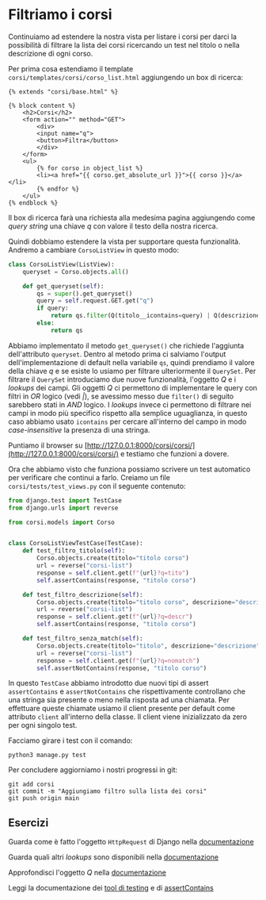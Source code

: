 # Filtriamo i corsi

Continuiamo ad estendere la nostra vista per listare i corsi per darci la possibilità di filtrare
la lista dei corsi ricercando un test nel titolo o nella descrizione di ogni corso.

Per prima cosa estendiamo il template `corsi/templates/corsi/corso_list.html` aggiungendo un box di
ricerca:

```django
{% extends "corsi/base.html" %}

{% block content %}
    <h2>Corsi</h2>
    <form action="" method="GET">
        <div>
        <input name="q">
        <button>Filtra</button>
        </div>
    </form>
    <ul>
        {% for corso in object_list %}
        <li><a href="{{ corso.get_absolute_url }}">{{ corso }}</a></li>
        {% endfor %}
    </ul>
{% endblock %}
```

Il box di ricerca farà una richiesta alla medesima pagina aggiungendo come *query string* una chiave *q*
con valore il testo della nostra ricerca.

Quindi dobbiamo estendere la vista per supportare questa funzionalità. Andremo a cambiare
`CorsoListView` in questo modo:

```python
class CorsoListView(ListView):
    queryset = Corso.objects.all()

    def get_queryset(self):
        qs = super().get_queryset()
        query = self.request.GET.get("q")
        if query:
            return qs.filter(Q(titolo__icontains=query) | Q(descrizione__icontains=query))
        else:
            return qs
```

Abbiamo implementato il metodo `get_queryset()` che richiede l'aggiunta dell'attributo `queryset`.
Dentro al metodo prima ci salviamo l'output dell'implementazione di default nella variabile `qs`,
quindi prendiamo il valore della chiave *q* e se esiste lo usiamo per filtrare ulteriormente il
`QuerySet`.
Per filtrare il `QuerySet` introduciamo due nuove funzionalità, l'oggetto *Q* e i *lookups* dei campi.
Gli oggetti *Q* ci permettono di implementare le query con filtri in *OR* logico (vedi *|*), se avessimo
messo due `filter()` di seguito sarebbero stati in *AND* logico.
I *lookups* invece ci permettono di filtrare nei campi in modo più specifico rispetto alla semplice
uguaglianza, in questo caso abbiamo usato `icontains` per cercare all'interno del campo in modo
*case-insensitive* la presenza di una stringa.

Puntiamo il browser su [http://127.0.0.1:8000/corsi/corsi/](http://127.0.0.1:8000/corsi/corsi/) e
testiamo che funzioni a dovere.

Ora che abbiamo visto che funziona possiamo scrivere un test automatico per verificare che continui
a farlo. Creiamo un file `corsi/tests/test_views.py` con il seguente contenuto:

```python
from django.test import TestCase
from django.urls import reverse

from corsi.models import Corso


class CorsoListViewTestCase(TestCase):
    def test_filtro_titolo(self):
        Corso.objects.create(titolo="titolo corso")
        url = reverse("corsi-list")
        response = self.client.get(f"{url}?q=tito")
        self.assertContains(response, "titolo corso")

    def test_filtro_descrizione(self):
        Corso.objects.create(titolo="titolo corso", descrizione="descrizione")
        url = reverse("corsi-list")
        response = self.client.get(f"{url}?q=descr")
        self.assertContains(response, "titolo corso")

    def test_filtro_senza_match(self):
        Corso.objects.create(titolo="titolo", descrizione="descrizione")
        url = reverse("corsi-list")
        response = self.client.get(f"{url}?q=nomatch")
        self.assertNotContains(response, "titolo corso")
```

In questo `TestCase` abbiamo introdotto due nuovi tipi di assert `assertContains` e `assertNotContains`
che rispettivamente controllano che una stringa sia presente o meno nella risposta ad una chiamata.
Per effettuare queste chiamate usiamo il client presente per default come attributo `client` all'interno
della classe. Il client viene inizializzato da zero per ogni singolo test.

Facciamo girare i test con il comando:

```shell
python3 manage.py test
```

Per concludere aggiorniamo i nostri progressi in git:

```shell
git add corsi
git commit -m "Aggiungiamo filtro sulla lista dei corsi"
git push origin main
```

## Esercizi

Guarda come è fatto l'oggetto `HttpRequest` di Django nella
[documentazione](https://docs.djangoproject.com/en/3.2/ref/request-response/#httprequest-objects)

Guarda quali altri *lookups* sono disponibili nella
[documentazione](https://docs.djangoproject.com/en/3.2/topics/db/queries/#field-lookups)

Approfondisci l'oggetto *Q* nella
[documentazione](https://docs.djangoproject.com/en/3.2/topics/db/queries/#complex-lookups-with-q-objects)

Leggi la documentazione dei
[tool di testing](https://docs.djangoproject.com/en/3.2/topics/testing/tools/) e di
[assertContains](https://docs.djangoproject.com/en/3.2/topics/testing/tools/#django.test.SimpleTestCase.assertContains)
